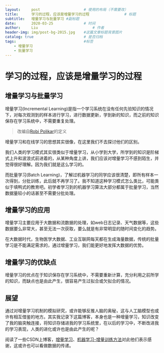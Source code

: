 ```yaml
---
layout:     post   				    # 使用的布局（不需要改）
title:      学习的过程，应该是增量学习的过程 				# 标题
subtitle:   增量学习与批量学习 #副标题
date:       2020-03-25 				# 时间
author:     Liu 						# 作者
header-img: img/post-bg-2015.jpg 	#这篇文章标题背景图片
catalog: true 						# 是否归档
tags:								#标签
    - 增量学习
    - 批量学习
---
```


# 学习的过程，应该是增量学习的过程

## 增量学习与批量学习

增量学习(Incremental Learning)是指一个学习系统在没有任何先验知识的情况下，对每次观测到的样本进行学习，进行数据更新，学到新的知识，而之前的知识保存在学习系统中，不需要重复处理。

> 改编自[Robi Polikar](http://users.rowan.edu/~polikar/research.html)的定义

增量学习和在线学习的思想其实很像，在这里我们不去探讨他们的区别。

我们人类的学习模式其实很类似于增量学习，从小学到大学，所学到的知识是阶梯式上升和波浪式前进着的，从某种角度上讲，我们应该对增量学习不感到陌生，并觉得很好理解。因为我们就是这么学习的。

而批量学习(Batch Learning)，了解过机器学习的同学应该很清楚，即所有样本一次得到，分批训练，此后就不再学习了。我不知道这种学习模式怎么类比，可能类似于填鸭式的教育吧。初学者学习到的机器学习算法大部分都属于批量学习，当然数据量较小的话甚至不需要分批处理。

## 增量学习的应用

增量学习主要应用于大数据和流数据的处理，如web日志记录、天气数据等，这些数据要么非常大，甚至无法一次获取，要么就是有非常明显的随时间变化的趋势。

在大数据时代，生物医学大数据、工业互联网每天都在生成海量数据，传统的批量学习是不能满足需求的，通过增量学习，我们能更好地发挥大数据的优势。

## 增量学习的优缺点

增量学习的优点在于知识保存在学习系统中，不需要重新计算，充分利用之前所学的知识，而缺点也是由此产生，很容易产生过拟合或欠拟合的情况。

## 展望

通过对增量学习机制的模拟研究，或许能够反推人脑的奥秘，这与人工脑模型也或许有相互借鉴的地方。其实我记录下这篇博客，本身也是一种增量学习，知识改变了我的脑突触连接，将知识存储进我的学习系统里，在以后的学习中，不断改进我的学习表现，人类的进化或许也是由此产生的呢？

阅读了一些CSDN上博客，[增量学习](https://blog.csdn.net/losteng/article/details/51058026)、[机器学习-增量训练方法](https://blog.csdn.net/suzyu12345/article/details/81461667)对此他们表示感谢，这或许也可以看做数据的传递。
